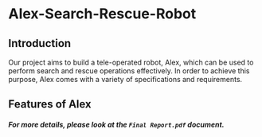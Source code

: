 # Alex-Search-Rescue-Robot

## Introduction

Our project aims to build a tele-operated robot, Alex, which can be used to perform search and rescue operations effectively. In order to achieve this purpose, Alex comes with a variety of specifications and requirements. 

## Features of Alex



##### For more details, please look at the `Final Report.pdf` document. 
